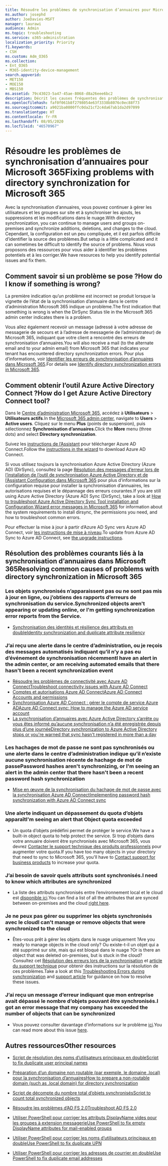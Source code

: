 ```yaml
---
title: Résoudre les problèmes de synchronisation d’annuaires pour Microsoft 365
ms.author: josephd
author: JoeDavies-MSFT
manager: laurawi
audience: Admin
ms.topic: troubleshooting
ms.service: o365-administration
localization_priority: Priority
f1.keywords:
- CSH
ms.custom: Adm_O365
ms.collection:
- Ent_O365
- M365-identity-device-management
search.appverid:
- MET150
- MOE150
- MBS150
ms.assetid: 79c43023-5a47-45ae-8068-d8a26eee6bc2
description: Décrit les causes fréquentes des problèmes de synchronisation d’annuaires dans Office 365 et fournit plusieurs méthodes de résolution.
ms.openlocfilehash: faf0f061b8f2798054e63f3338b8076c0ec88f73
ms.sourcegitcommit: a9021ba0800ffc0da21cf2c4da67ab1da2d97099
ms.translationtype: HT
ms.contentlocale: fr-FR
ms.lasthandoff: 08/05/2020
ms.locfileid: "46570967"
---
```

# <a name="fixing-problems-with-directory-synchronization-for-microsoft-365"></a><span data-ttu-id="719f1-103">Résoudre les problèmes de synchronisation d’annuaires pour Microsoft 365</span><span class="sxs-lookup"><span data-stu-id="719f1-103">Fixing problems with directory synchronization for Microsoft 365</span></span>

<span data-ttu-id="719f1-104">Avec la synchronisation d’annuaires, vous pouvez continuer à gérer les utilisateurs et les groupes sur site et à synchroniser les ajouts, les suppressions et les modifications dans le nuage.</span><span class="sxs-lookup"><span data-stu-id="719f1-104">With directory synchronization, you can continue to manage users and groups on-premises and synchronize additions, deletions, and changes to the cloud.</span></span> <span data-ttu-id="719f1-105">Cependant, la configuration est un peu compliquée, et il est parfois difficile d’identifier la source des problèmes.</span><span class="sxs-lookup"><span data-stu-id="719f1-105">But setup is a little complicated and it can sometimes be difficult to identify the source of problems.</span></span> <span data-ttu-id="719f1-106">Nous vous proposons des ressources pour vous aider à identifier les problèmes potentiels et à les corriger.</span><span class="sxs-lookup"><span data-stu-id="719f1-106">We have resources to help you identify potential issues and fix them.</span></span>
  
## <a name="how-do-i-know-if-something-is-wrong"></a><span data-ttu-id="719f1-107">Comment savoir si un problème se pose ?</span><span class="sxs-lookup"><span data-stu-id="719f1-107">How do I know if something is wrong?</span></span>

<span data-ttu-id="719f1-108">La première indication qu’un problème est incorrect se produit lorsque la vignette de l’état de la synchronisation d’annuaire dans le centre d’administration Microsoft 365 indique un problème.</span><span class="sxs-lookup"><span data-stu-id="719f1-108">The first indication that something is wrong is when the DirSync Status tile in the Microsoft 365 admin center indicates there is a problem.</span></span>
  
<span data-ttu-id="719f1-109">Vous allez également recevoir un message (adressé à votre adresse de messagerie de secours et à l’adresse de messagerie de l’administrateur) de Microsoft 365, indiquant que votre client a rencontré des erreurs de synchronisation d’annuaires.</span><span class="sxs-lookup"><span data-stu-id="719f1-109">You will also receive a mail (to the alternate email and to your admin email) from Microsoft 365 that indicates your tenant has encountered directory synchronization errors.</span></span> <span data-ttu-id="719f1-110">Pour plus d’informations, voir [Identifier les erreurs de synchronisation d’annuaires dans Microsoft 365](identify-directory-synchronization-errors.md).</span><span class="sxs-lookup"><span data-stu-id="719f1-110">For details see [Identify directory synchronization errors in Microsoft 365](identify-directory-synchronization-errors.md).</span></span>
  
## <a name="how-do-i-get-azure-active-directory-connect-tool"></a><span data-ttu-id="719f1-111">Comment obtenir l’outil Azure Active Directory Connect ?</span><span class="sxs-lookup"><span data-stu-id="719f1-111">How do I get Azure Active Directory Connect tool?</span></span>

<span data-ttu-id="719f1-112">Dans le [Centre d’administration Microsoft 365](https://admin.microsoft.com), accédez à **Utilisateurs** \> **Utilisateurs actifs**.</span><span class="sxs-lookup"><span data-stu-id="719f1-112">In the [Microsoft 365 admin center](https://admin.microsoft.com), navigate to **Users** \> **Active users**.</span></span> <span data-ttu-id="719f1-113">Cliquez sur le menu **Plus** (points de suspension), puis sélectionnez **Synchronisation d’annuaires**.</span><span class="sxs-lookup"><span data-stu-id="719f1-113">Click the **More** menu (three dots) and select **Directory synchronization**.</span></span> 
  
<span data-ttu-id="719f1-114">Suivez les [instructions de l’Assistant](set-up-directory-synchronization.md) pour télécharger Azure AD Connect.</span><span class="sxs-lookup"><span data-stu-id="719f1-114">Follow the [instructions in the wizard](set-up-directory-synchronization.md) to download Azure AD Connect.</span></span> 
  
<span data-ttu-id="719f1-115">Si vous utilisez toujours la synchronisation Azure Active Directory (Azure AD) (DirSync), consultez la page [Résolution des messages d’erreur lors de l’installation de l’outil de synchronisation Azure Active Directory et de l’Assistant Configuration dans Microsoft 365](https://go.microsoft.com/fwlink/p/?LinkId=396717) pour plus d’informations sur la configuration requise pour installer la synchronisation d’annuaires, les autorisations requises et le dépannage des erreurs courantes.</span><span class="sxs-lookup"><span data-stu-id="719f1-115">If you are still using Azure Active Directory (Azure AD) Sync (DirSync), take a look at [How to troubleshoot Azure Active Directory Sync Tool installation and Configuration Wizard error messages in Microsoft 365](https://go.microsoft.com/fwlink/p/?LinkId=396717) for information about the system requirements to install dirsync, the permissions you need, and how to troubleshoot common errors.</span></span> 
  
<span data-ttu-id="719f1-116">Pour effectuer la mise à jour à partir d’Azure AD Sync vers Azure AD Connect, voir [les instructions de mise à niveau](https://go.microsoft.com/fwlink/p/?LinkId=733240).</span><span class="sxs-lookup"><span data-stu-id="719f1-116">To update from Azure AD Sync to Azure AD Connect, see [the upgrade instructions](https://go.microsoft.com/fwlink/p/?LinkId=733240).</span></span>
  
## <a name="resolving-common-causes-of-problems-with-directory-synchronization-in-microsoft-365"></a><span data-ttu-id="719f1-117">Résolution des problèmes courants liés à la synchronisation d’annuaires dans Microsoft 365</span><span class="sxs-lookup"><span data-stu-id="719f1-117">Resolving common causes of problems with directory synchronization in Microsoft 365</span></span>

### <a name="synchronized-objects-arent-appearing-or-updating-online-or-im-getting-synchronization-error-reports-from-the-service"></a><span data-ttu-id="719f1-118">Les objets synchronisés n’apparaissent pas ou ne sont pas mis à jour en ligne, ou j’obtiens des rapports d’erreurs de synchronisation du service.</span><span class="sxs-lookup"><span data-stu-id="719f1-118">Synchronized objects aren't appearing or updating online, or I'm getting synchronization error reports from the Service.</span></span>

- [<span data-ttu-id="719f1-119">Synchronisation des identités et résilience des attributs en double</span><span class="sxs-lookup"><span data-stu-id="719f1-119">Identity synchronization and duplicate attribute resiliency</span></span>](https://docs.microsoft.com/azure/active-directory/hybrid/how-to-connect-syncservice-duplicate-attribute-resiliency)

### <a name="i-have-an-alert-in-the-admin-center-or-am-receiving-automated-emails-that-there-hasnt-been-a-recent-synchronization-event"></a><span data-ttu-id="719f1-120">J’ai reçu une alerte dans le centre d’administration, ou je reçois des messages automatisés indiquant qu’il n’y a pas eu d’événement de synchronisation récemment</span><span class="sxs-lookup"><span data-stu-id="719f1-120">I have an alert in the admin center, or am receiving automated emails that there hasn't been a recent synchronization event</span></span>
- [<span data-ttu-id="719f1-121">Résoudre les problèmes de connectivité avec Azure AD Connect</span><span class="sxs-lookup"><span data-stu-id="719f1-121">Troubleshoot connectivity issues with Azure AD Connect</span></span>](https://docs.microsoft.com/azure/active-directory/hybrid/tshoot-connect-connectivity)
- [<span data-ttu-id="719f1-122">Comptes et autorisations Azure AD Connect</span><span class="sxs-lookup"><span data-stu-id="719f1-122">Azure AD Connect Accounts and permissions</span></span>](https://go.microsoft.com/fwlink/p/?LinkId=820598)
- [<span data-ttu-id="719f1-123">Synchronisation Azure AD Connect : gérer le compte de service Azure AD</span><span class="sxs-lookup"><span data-stu-id="719f1-123">Azure AD Connect sync: How to manage the Azure AD service account</span></span>](https://docs.microsoft.com/azure/active-directory/hybrid/how-to-connect-azureadaccount)
- [<span data-ttu-id="719f1-124">La synchronisation d’annuaires avec Azure Active Directory s’arrête ou vous êtes informé qu’aucune synchronisation n’a été enregistrée depuis plus d’une journée</span><span class="sxs-lookup"><span data-stu-id="719f1-124">Directory synchronization to Azure Active Directory stops or you're warned that sync hasn't registered in more than a day</span></span>](https://support.microsoft.com/help/2882421/directory-synchronization-to-azure-active-directory-stops-or-you-re-warned-that-sync-hasn-t-registered-in-more-than-a-day)

### <a name="password-hashes-arent-synchronizing-or-im-seeing-an-alert-in-the-admin-center-that-there-hasnt-been-a-recent-password-hash-synchronization"></a><span data-ttu-id="719f1-125">Les hachages de mot de passe ne sont pas synchronisés ou une alerte dans le centre d’administration indique qu’il n’existe aucune synchronisation récente de hachage de mot de passe</span><span class="sxs-lookup"><span data-stu-id="719f1-125">Password hashes aren't synchronizing, or I'm seeing an alert in the admin center that there hasn't been a recent password hash synchronization</span></span>
- [<span data-ttu-id="719f1-126">Mise en œuvre de la synchronisation du hachage de mot de passe avec la synchronisation Azure AD Connect</span><span class="sxs-lookup"><span data-stu-id="719f1-126">Implementing password hash synchronization with Azure AD Connect sync</span></span>](https://docs.microsoft.com/azure/active-directory/hybrid/how-to-connect-password-hash-synchronization)

### <a name="im-seeing-an-alert-that-object-quota-exceeded"></a><span data-ttu-id="719f1-127">Une alerte indiquant un dépassement du quota d’objets apparaît</span><span class="sxs-lookup"><span data-stu-id="719f1-127">I'm seeing an alert that Object quota exceeded</span></span>
- <span data-ttu-id="719f1-128">Un quota d’objets prédéfini permet de protéger le service.</span><span class="sxs-lookup"><span data-stu-id="719f1-128">We have a built-in object quota to help protect the service.</span></span> <span data-ttu-id="719f1-129">Si trop d’objets dans votre annuaire doivent être synchronisés avec Microsoft 365, vous devrez [Contacter le support technique des produits professionnels](https://support.office.com/article/32a17ca7-6fa0-4870-8a8d-e25ba4ccfd4b) pour augmenter votre quota.</span><span class="sxs-lookup"><span data-stu-id="719f1-129">If you have too many objects in your directory that need to sync to Microsoft 365, you'll have to [Contact support for business products](https://support.office.com/article/32a17ca7-6fa0-4870-8a8d-e25ba4ccfd4b) to increase your quota.</span></span>

### <a name="i-need-to-know-which-attributes-are-synchronized"></a><span data-ttu-id="719f1-130">J’ai besoin de savoir quels attributs sont synchronisés.</span><span class="sxs-lookup"><span data-stu-id="719f1-130">I need to know which attributes are synchronized</span></span>
- <span data-ttu-id="719f1-131">La liste des attributs synchronisés entre l’environnement local et le cloud est [disponible ici](https://go.microsoft.com/fwlink/p/?LinkId=396719).</span><span class="sxs-lookup"><span data-stu-id="719f1-131">You can find a list of all the attributes that are synced between on-premises and the cloud [right here](https://go.microsoft.com/fwlink/p/?LinkId=396719).</span></span>

### <a name="i-cant-manage-or-remove-objects-that-were-synchronized-to-the-cloud"></a><span data-ttu-id="719f1-132">Je ne peux pas gérer ou supprimer les objets synchronisés avec le cloud</span><span class="sxs-lookup"><span data-stu-id="719f1-132">I can't manage or remove objects that were synchronized to the cloud</span></span>
- <span data-ttu-id="719f1-133">Êtes-vous prêt à gérer les objets dans le nuage uniquement ?</span><span class="sxs-lookup"><span data-stu-id="719f1-133">Are you ready to manage objects in the cloud only?</span></span> <span data-ttu-id="719f1-134">Ou existe-t-il un objet qui a été supprimé sur site, mais qui est bloqué dans le nuage ?</span><span class="sxs-lookup"><span data-stu-id="719f1-134">Or is there an object that was deleted on-premises, but is stuck in the cloud?</span></span> <span data-ttu-id="719f1-135">Consultez cet [Résolution des erreurs lors de la synchronisation](https://go.microsoft.com/fwlink/p/?linkid=842044) et [article du support technique](https://go.microsoft.com/fwlink/p/?LinkId=396720) pour obtenir des instructions sur la résolution de ces problèmes.</span><span class="sxs-lookup"><span data-stu-id="719f1-135">Take a look at this [Troubleshooting Errors during synchronization](https://go.microsoft.com/fwlink/p/?linkid=842044) and [support article](https://go.microsoft.com/fwlink/p/?LinkId=396720) for guidance on how to resolve these issues.</span></span>

### <a name="i-got-an-error-message-that-my-company-has-exceeded-the-number-of-objects-that-can-be-synchronized"></a><span data-ttu-id="719f1-136">J’ai reçu un message d’erreur indiquant que mon entreprise avait dépassé le nombre d’objets pouvant être synchronisés.</span><span class="sxs-lookup"><span data-stu-id="719f1-136">I got an error message that my company has exceeded the number of objects that can be synchronized</span></span>
- <span data-ttu-id="719f1-137">Vous pouvez consulter davantage d’informations sur le problème [ici](https://go.microsoft.com/fwlink/p/?LinkId=396721).</span><span class="sxs-lookup"><span data-stu-id="719f1-137">You can read more about this issue [here](https://go.microsoft.com/fwlink/p/?LinkId=396721).</span></span>
   
## <a name="other-resources"></a><span data-ttu-id="719f1-138">Autres ressources</span><span class="sxs-lookup"><span data-stu-id="719f1-138">Other resources</span></span>

- [<span data-ttu-id="719f1-139">Script de résolution des noms d’utilisateurs principaux en double</span><span class="sxs-lookup"><span data-stu-id="719f1-139">Script to fix duplicate user principal names</span></span>](https://go.microsoft.com/fwlink/p/?LinkId=396725)
    
- [<span data-ttu-id="719f1-140">Préparation d’un domaine non routable (par exemple, le domaine .local) pour la synchronisation d’annuaires</span><span class="sxs-lookup"><span data-stu-id="719f1-140">How to prepare a non-routable domain (such as .local domain) for directory synchronization</span></span>](prepare-a-non-routable-domain-for-directory-synchronization.md)
    
- [<span data-ttu-id="719f1-141">Script de décompte du nombre total d’objets synchronisés</span><span class="sxs-lookup"><span data-stu-id="719f1-141">Script to count total synchronized objects</span></span>](https://go.microsoft.com/fwlink/p/?LinkId=396726)
    
- [<span data-ttu-id="719f1-142">Résoudre les problèmes d’AD FS 2.0</span><span class="sxs-lookup"><span data-stu-id="719f1-142">Troubleshoot AD FS 2.0</span></span>](https://go.microsoft.com/fwlink/p/?LinkId=396727)
    
- [<span data-ttu-id="719f1-143">Utiliser PowerShell pour corriger les attributs DisplayName vides pour les groupes à extension messagerie</span><span class="sxs-lookup"><span data-stu-id="719f1-143">Use PowerShell to fix empty DisplayName attributes for mail-enabled groups</span></span>](https://go.microsoft.com/fwlink/p/?LinkId=396728)
    
- [<span data-ttu-id="719f1-144">Utiliser PowerShell pour corriger les noms d’utilisateurs principaux en double</span><span class="sxs-lookup"><span data-stu-id="719f1-144">Use PowerShell to fix duplicate UPN</span></span>](https://go.microsoft.com/fwlink/p/?LinkId=396730)
    
- [<span data-ttu-id="719f1-145">Utiliser PowerShell pour corriger les adresses de courrier en double</span><span class="sxs-lookup"><span data-stu-id="719f1-145">Use PowerShell to fix duplicate email addresses</span></span>](https://go.microsoft.com/fwlink/p/?LinkId=396731)
    
